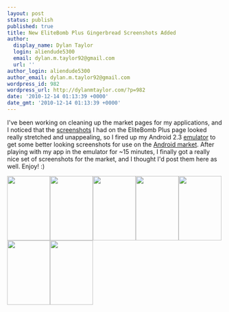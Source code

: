 ```yaml
---
layout: post
status: publish
published: true
title: New EliteBomb Plus Gingerbread Screenshots Added
author:
  display_name: Dylan Taylor
  login: aliendude5300
  email: dylan.m.taylor92@gmail.com
  url: ''
author_login: aliendude5300
author_email: dylan.m.taylor92@gmail.com
wordpress_id: 982
wordpress_url: http://dylanmtaylor.com/?p=982
date: '2010-12-14 01:13:39 +0000'
date_gmt: '2010-12-14 01:13:39 +0000'
---
```

<p>I've been working on cleaning up the market pages for my applications, and I noticed that the <a class="zem_slink" title="Screenshot" rel="wikipedia" href="http://en.wikipedia.org/wiki/Screenshot">screenshots</a> I had on the EliteBomb Plus page looked really stretched and unappealing, so I fired up my Android 2.3 <a class="zem_slink" title="Emulator" rel="wikipedia" href="http://en.wikipedia.org/wiki/Emulator">emulator</a> to get some better looking screenshots for use on the <a class="zem_slink" title="Android Market" rel="homepage" href="http://www.android.com/market/">Android market</a>. After playing with my app in the emulator for ~15 minutes, I finally got a really nice set of screenshots for the market, and I thought I'd post them here as well. Enjoy! :)</p>
<p><a rel="attachment wp-att-985" href="http://dylanmtaylor.com/2010/12/14/new-elitebomb-plus-gingerbread-screenshots-added/entry-1/"><img class="alignnone size-thumbnail wp-image-985" title="EliteBomb Plus Text Entry (1/2)" src="http://dylanmtaylor.com/wp-content/uploads/2010/12/entry-1-100x150.png" alt="" width="100" height="150" /></a><a rel="attachment wp-att-986" href="http://dylanmtaylor.com/2010/12/14/new-elitebomb-plus-gingerbread-screenshots-added/entry-2/"><img class="alignnone size-thumbnail wp-image-986" title="EliteBomb Plus Text Entry (2/2)" src="http://dylanmtaylor.com/wp-content/uploads/2010/12/entry-2-100x150.png" alt="" width="100" height="150" /></a><a rel="attachment wp-att-983" href="http://dylanmtaylor.com/2010/12/14/new-elitebomb-plus-gingerbread-screenshots-added/contacts/"><img class="alignnone size-thumbnail wp-image-983" title="EliteBomb Plus Contact List" src="http://dylanmtaylor.com/wp-content/uploads/2010/12/contacts-100x150.png" alt="" width="100" height="150" /></a><a rel="attachment wp-att-989" href="http://dylanmtaylor.com/2010/12/14/new-elitebomb-plus-gingerbread-screenshots-added/unlimited/"><img class="alignnone size-thumbnail wp-image-989" title="EliteBomb Plus Unlimited Messages" src="http://dylanmtaylor.com/wp-content/uploads/2010/12/unlimited-100x150.png" alt="" width="100" height="150" /></a><a rel="attachment wp-att-984" href="http://dylanmtaylor.com/2010/12/14/new-elitebomb-plus-gingerbread-screenshots-added/delay/"><img class="alignnone size-thumbnail wp-image-984" title="EliteBomb Plus Delay Selection" src="http://dylanmtaylor.com/wp-content/uploads/2010/12/delay-100x150.png" alt="" width="100" height="150" /></a><a rel="attachment wp-att-988" href="http://dylanmtaylor.com/2010/12/14/new-elitebomb-plus-gingerbread-screenshots-added/sending/"><img class="alignnone size-thumbnail wp-image-988" title="EliteBomb Plus Sending Messages" src="http://dylanmtaylor.com/wp-content/uploads/2010/12/sending-100x150.png" alt="" width="100" height="150" /></a><a rel="attachment wp-att-987" href="http://dylanmtaylor.com/2010/12/14/new-elitebomb-plus-gingerbread-screenshots-added/remove-limit/"><img class="alignnone size-thumbnail wp-image-987" title="EliteBomb Plus Rooted Limit Removal" src="http://dylanmtaylor.com/wp-content/uploads/2010/12/remove-limit-100x150.png" alt="" width="100" height="150" /></a></p>
<div class="zemanta-pixie" style="margin-top: 10px; height: 15px;"><img class="zemanta-pixie-img" style="border: medium none; float: right;" src="http://dylanmtaylor.com/wp-content/uploads/2011/06/pixy5.gif" alt="" /></div>
